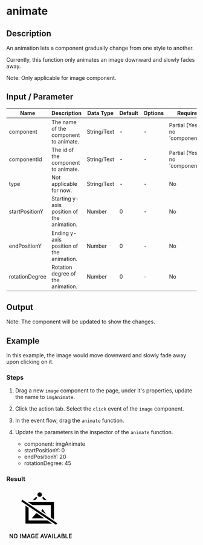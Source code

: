 # animate

## Description

An animation lets a component gradually change from one style to another.

Currently, this function only animates an image downward and slowly fades away.

Note: Only applicable for image component.

## Input / Parameter

| Name | Description | Data Type | Default | Options | Required |
| ------ | ------ | ------ | ------ | ------ | ------ |
| component | The name of the component to animate. | String/Text | - | - | Partial (Yes if no 'componentId'.) |
| componentId | The id of the component to animate. | String/Text | - | - | Partial (Yes if no 'component'.) | 
| type | Not applicable for now. | String/Text | - | - | No | 
| startPositionY | Starting y-axis position of the animation. | Number | 0 | - | No | 
| endPositionY | Ending y-axis position of the animation. | Number | 0 | - | No | 
| rotationDegree | Rotation degree of the animation. | Number | 0 | - | No | 

## Output

Note: The component will be updated to show the changes. 

## Example

In this example, the image would move downward and slowly fade away upon clicking on it.

### Steps

1. Drag a new `image` component to the page, under it's properties, update the name to `imgAnimate`.

2. Click the action tab. Select the `click` event of the `image` component.

3. In the event flow, drag the `animate` function. 

4. Update the parameters in the inspector of the `animate` function. 

    - component: imgAnimate
    - startPositionY: 0
    - endPositionY: 20
    - rotationDegree: 45

### Result

![](./animate-result-1.gif)
